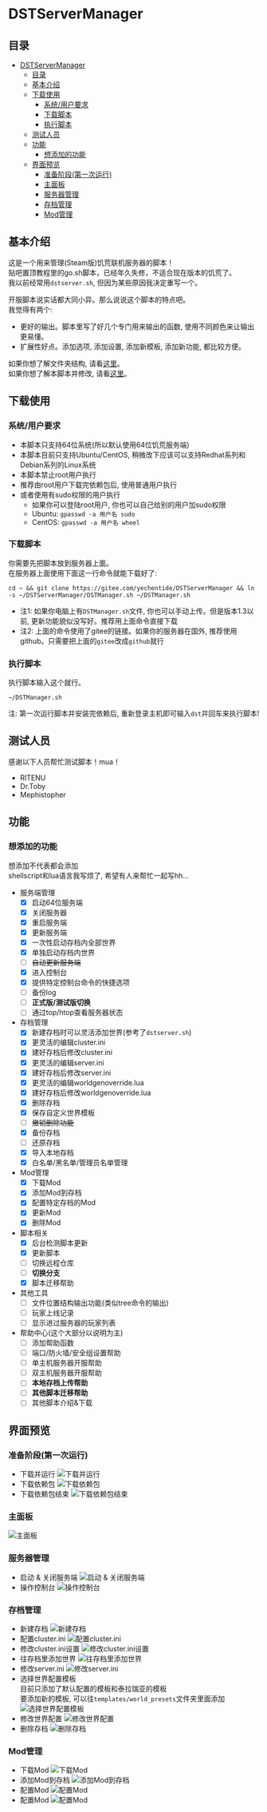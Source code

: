 # DSTServerManager

## 目录

- [DSTServerManager](#dstservermanager)
    - [目录](#目录)
    - [基本介绍](#基本介绍)
    - [下载使用](#下载使用)
        - [系统/用户要求](#系统用户要求)
        - [下载脚本](#下载脚本)
        - [执行脚本](#执行脚本)
    - [测试人员](#测试人员)
    - [功能](#功能)
        - [想添加的功能](#想添加的功能)
    - [界面预览](#界面预览)
        - [准备阶段(第一次运行)](#准备阶段第一次运行)
        - [主面板](#主面板)
        - [服务器管理](#服务器管理)
        - [存档管理](#存档管理)
        - [Mod管理](#mod管理)

## 基本介绍

这是一个用来管理(Steam版)饥荒联机服务器的脚本！  
贴吧置顶教程里的go.sh脚本，已经年久失修，不适合现在版本的饥荒了。  
我以前经常用`dstserver.sh`, 但因为某些原因我决定重写一个。  

开服脚本说实话都大同小异。那么说说这个脚本的特点吧。  
我觉得有两个:
- 更好的输出。脚本里写了好几个专门用来输出的函数, 使用不同颜色来让输出更易懂。
- 扩展性好点。添加选项, 添加设置, 添加新模板, 添加新功能, 都比较方便。

如果你想了解文件夹结构, 请看[这里](./docs/结构.md)。  
如果你想了解本脚本并修改, 请看[这里](./docs/脚本说明.md)。

## 下载使用

### 系统/用户要求

- 本脚本只支持64位系统(所以默认使用64位饥荒服务端)
- 本脚本目前只支持Ubuntu/CentOS, 稍微改下应该可以支持Redhat系列和Debian系列的Linux系统
- 本脚本禁止root用户执行
- 推荐由root用户下载完依赖包后, 使用普通用户执行
- 或者使用有sudo权限的用户执行
    - 如果你可以登陆root用户, 你也可以自己给别的用户加sudo权限
    - Ubuntu: `gpasswd -a 用户名 sudo`
    - CentOS: `gpasswd -a 用户名 wheel`

### 下载脚本

你需要先把脚本放到服务器上面。  
在服务器上面使用下面这一行命令就能下载好了:
```shell
cd ~ && git clone https://gitee.com/yechentide/DSTServerManager && ln -s ~/DSTServerManager/DSTManager.sh ~/DSTManager.sh
```
- 注1: 如果你电脑上有`DSTManager.sh`文件, 你也可以手动上传。但是版本1.3以前, 更新功能貌似没写好。推荐用上面命令直接下载
- 注2: 上面的命令使用了gitee的链接。如果你的服务器在国外, 推荐使用github。只需要把上面的`gitee`改成`github`就行

### 执行脚本

执行脚本输入这个就行。
```shell
~/DSTManager.sh
```
注: 第一次运行脚本并安装完依赖后, 重新登录主机即可输入`dst`并回车来执行脚本!

## 测试人员

感谢以下人员帮忙测试脚本！mua！  
- RITENU
- Dr.Toby
- Mephistopher

## 功能

### 想添加的功能

想添加不代表都会添加  
shellscript和lua语言我写烦了, 希望有人来帮忙一起写hh...
- 服务端管理
    - [x] 启动64位服务端
    - [x] 关闭服务器
    - [x] 重启服务端
    - [x] 更新服务端
    - [x] 一次性启动存档内全部世界
    - [x] 单独启动存档内世界
    - [ ] ~~自动更新服务端~~
    - [x] 进入控制台
    - [x] 提供特定控制台命令的快捷选项
    - [ ] 备份log
    - [ ] **正式版/测试版切换**
    - [ ] 通过top/htop查看服务器状态
- 存档管理
    - [x] 新建存档时可以灵活添加世界(参考了`dstserver.sh`)
    - [x] 更灵活的编辑cluster.ini
    - [x] 建好存档后修改cluster.ini
    - [x] 更灵活的编辑server.ini
    - [x] 建好存档后修改server.ini
    - [x] 更灵活的编辑worldgenoverride.lua
    - [x] 建好存档后修改worldgenoverride.lua
    - [x] 删除存档
    - [x] 保存自定义世界模板
    - [ ] ~~撤销删除功能~~
    - [x] 备份存档
    - [ ] 还原存档
    - [x] 导入本地存档
    - [x] 白名单/黑名单/管理员名单管理
- Mod管理
    - [x] 下载Mod
    - [x] 添加Mod到存档
    - [x] 配置特定存档的Mod
    - [x] 更新Mod
    - [x] 删除Mod
- 脚本相关
    - [x] 后台检测脚本更新
    - [x] 更新脚本
    - [ ] 切换远程仓库
    - [ ] **切换分支**
    - [x] 脚本迁移帮助
- 其他工具
    - [ ] 文件位置结构输出功能(类似tree命令的输出)
    - [ ] 玩家上线记录
    - [ ] 显示进过服务器的玩家列表
- 帮助中心(这个大部分以说明为主)
    - [ ] 添加帮助函数
    - [ ] 端口/防火墙/安全组设置帮助
    - [ ] 单主机服务器开服帮助
    - [ ] 双主机服务器开服帮助
    - [ ] **本地存档上传帮助**
    - [ ] **其他脚本迁移帮助**
    - [ ] 其他脚本介绍&下载

## 界面预览

### 准备阶段(第一次运行)

- 下载并运行
![下载并运行](./docs/images/prepare01.png)
- 下载依赖包
![下载依赖包](./docs/images/prepare02.png)
- 下载依赖包结束
![下载依赖包结束](./docs/images/prepare03.png)

### 主面板

![主面板](./docs/images/top.png)

### 服务器管理

- 启动 & 关闭服务端
![启动 & 关闭服务端](./docs/images/server01.png)
- 操作控制台
![操作控制台](./docs/images/server02.png)

### 存档管理

- 新建存档
![新建存档](./docs/images/cluster01.png)
- 配置cluster.ini
![配置cluster.ini](./docs/images/cluster02.png)
- 修改cluster.ini设置
![修改cluster.ini设置](./docs/images/cluster03.png)
- 往存档里添加世界
![往存档里添加世界](./docs/images/cluster04.png)
- 修改server.ini
![修改server.ini](./docs/images/cluster05.png)
- 选择世界配置模板  
    目前只添加了默认配置的模板和泰拉瑞亚的模板  
    要添加新的模板, 可以往`templates/world_presets`文件夹里面添加
![选择世界配置模板](./docs/images/cluster06.png)
- 修改世界配置
![修改世界配置](./docs/images/cluster07.png)
- 删除存档
![删除存档](./docs/images/cluster08.png)

### Mod管理

- 下载Mod
![下载Mod](./docs/images/mod01.png)
- 添加Mod到存档
![添加Mod到存档](./docs/images/mod02.png)
- 配置Mod
![配置Mod](./docs/images/mod03.png)
- 配置Mod
![配置Mod](./docs/images/mod04.png)
